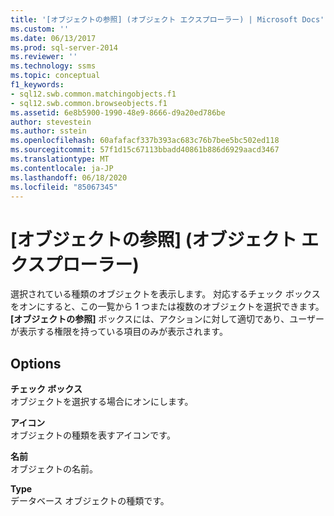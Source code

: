 ```yaml
---
title: '[オブジェクトの参照] (オブジェクト エクスプローラー) | Microsoft Docs'
ms.custom: ''
ms.date: 06/13/2017
ms.prod: sql-server-2014
ms.reviewer: ''
ms.technology: ssms
ms.topic: conceptual
f1_keywords:
- sql12.swb.common.matchingobjects.f1
- sql12.swb.common.browseobjects.f1
ms.assetid: 6e8b5900-1990-48e9-8666-d9a20ed786be
author: stevestein
ms.author: sstein
ms.openlocfilehash: 60afafacf337b393ac683c76b7bee5bc502ed118
ms.sourcegitcommit: 57f1d15c67113bbadd40861b886d6929aacd3467
ms.translationtype: MT
ms.contentlocale: ja-JP
ms.lasthandoff: 06/18/2020
ms.locfileid: "85067345"
---
```

# <a name="browse-for-objects-object-explorer"></a>[オブジェクトの参照] (オブジェクト エクスプローラー)
  選択されている種類のオブジェクトを表示します。 対応するチェック ボックスをオンにすると、この一覧から 1 つまたは複数のオブジェクトを選択できます。 **[オブジェクトの参照]** ボックスには、アクションに対して適切であり、ユーザーが表示する権限を持っている項目のみが表示されます。  
  
## <a name="options"></a>Options  
 **チェック ボックス**  
 オブジェクトを選択する場合にオンにします。  
  
 **アイコン**  
 オブジェクトの種類を表すアイコンです。  
  
 **名前**  
 オブジェクトの名前。  
  
 **Type**  
 データベース オブジェクトの種類です。  
  
  
